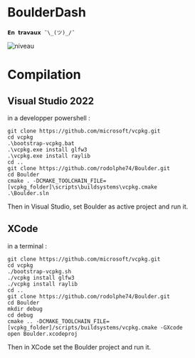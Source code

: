 # BoulderDash
```
𝗘𝗻 𝘁𝗿𝗮𝘃𝗮𝘂𝘅 ¯\_(ツ)_/¯
```
<img src="Videos/boulder.gif" alt="niveau"/>

# Compilation
## Visual Studio 2022
in a developper powershell :
```shell
git clone https://github.com/microsoft/vcpkg.git
cd vcpkg
.\bootstrap-vcpkg.bat
.\vcpkg.exe install glfw3
.\vcpkg.exe install raylib
cd ..
git clone https://github.com/rodolphe74/Boulder.git
cd Boulder
cmake . -DCMAKE_TOOLCHAIN_FILE=[vcpkg_folder]\scripts\buildsystems\vcpkg.cmake
.\Boulder.sln
```
Then in Visual Studio, set Boulder as active project and run it.

## XCode
in a terminal :
```shell
git clone https://github.com/microsoft/vcpkg.git
cd vcpkg
./bootstrap-vcpkg.sh
./vcpkg install glfw3
./vcpkg install raylib
cd ..
git clone https://github.com/rodolphe74/Boulder.git
cd Boulder
mkdir debug
cd debug
cmake .. -DCMAKE_TOOLCHAIN_FILE=[vcpkg_folder]/scripts/buildsystems/vcpkg.cmake -GXcode
open Boulder.xcodeproj
```
Then in XCode set the Boulder project and run it.
